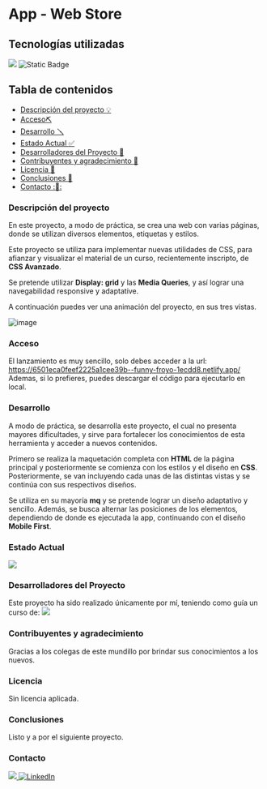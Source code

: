 # App - Web Store


## Tecnologías utilizadas

<img src="https://img.shields.io/badge/HTML%205-F13D0D?style=for-the-badge&logo=html5&logoColor=white" style="max-width: 100%;"> <img alt="Static Badge" src="https://img.shields.io/badge/CSS3-1572B6?style=for-the-badge&logo=CSS3&logoColor=white">

## Tabla de contenidos

- [Descripción del proyecto :bulb:](#Descripción-del-proyecto)
- [Acceso⛏️](#Acceso)
- [Desarrollo 🪛](#Desarrollo)
- [Estado Actual :white_check_mark:](#Estado)
- [Desarrolladores del Proyecto :raising_hand:](#Desarrolladores-del-Proyecto)
- [Contribuyentes y agradecimiento :clap:](#Contribuyentes-y-agradecimiento.)
- [Licencia :vertical_traffic_light:](#Licencia)
- [Conclusiones :tada:](#Conclusiones)
- [Contacto ::calling::](#Contacto)

### Descripción del proyecto

En este proyecto, a modo de práctica, se crea una web con varias páginas, donde se utilizan diversos elementos, etiquetas y estilos. 

Este proyecto se utiliza para implementar nuevas utilidades de CSS, para afianzar y visualizar el material de un curso, recientemente inscripto, de **CSS Avanzado**.

Se pretende utilizar **Display: grid** y las **Media Queries**, y así lograr una navegabilidad responsive y adaptative.

A continuación puedes ver una animación del proyecto, en sus tres vistas.

![image](./img/Gif.readme.gif)

### Acceso

El lanzamiento es muy sencillo, solo debes acceder a la url: https://6501eca0feef2225a1cee39b--funny-froyo-1ecdd8.netlify.app/ 
Ademas, si lo prefieres, puedes descargar el código para ejecutarlo en local.

### Desarrollo

A modo de práctica, se desarrolla este proyecto, el cual no presenta mayores dificultades, y sirve para fortalecer los conocimientos de esta herramienta y acceder a nuevos contenidos. 

Primero se realiza la maquetación completa con **HTML** de la página principal y posteriormente se comienza con los estilos y el diseño en **CSS**. Posteriormente, se van incluyendo cada unas de las distintas vistas y se continúa con sus respectivos diseños. 

Se utiliza en su mayoría **mq** y se pretende lograr un diseño adaptativo y sencillo. Además, se busca alternar las posiciones de los elementos, dependiendo de donde es ejecutada la app, continuando con el diseño **Mobile First**.

### Estado Actual

<img src="https://img.shields.io/badge/FINALIZADO-GREEN?style=for-the-badge&label=ESTADO">

### Desarrolladores del Proyecto

Este proyecto ha sido realizado únicamente por mí, teniendo como guía un curso de: <img src= "https://img.shields.io/badge/Udemy%20-%20black?logo=udemy&logoColor=violet">

### Contribuyentes y agradecimiento

Gracias a los colegas de este mundillo por brindar sus conocimientos a los nuevos.

### Licencia

Sin licencia aplicada.

### Conclusiones 

Listo y a por el siguiente proyecto.

### Contacto

<a href = "mailto:gonllat@gmail.com"><img src="https://img.shields.io/badge/Gmail-C6362C?style=for-the-badge&logo=gmail&logoColor=white" target="_blank"> [![LinkedIn](https://img.shields.io/badge/-LinkedIn-%230077B5?style=for-the-badge&logo=linkedin&logoColor=white)](https://www.linkedin.com/in/gonzalo-llatser-acuña-6b206a1ba)
